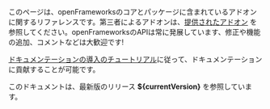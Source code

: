 このページは、openFrameworksのコアとパッケージに含まれているアドオンに関するリファレンスです。第三者によるアドオンは、[提供されたアドオン](http://ofxaddons.com/) を参照してください。openFrameworksのAPIは常に発展しています、修正や機能の追加、コメントなどは大歓迎です!

[ドキュメンテーションの導入のチュートリアル](contributing)に従って、ドキュメンテーションに貢献することが可能です。

このドキュメントは、最新版のリリース __${currentVersion}__ を参照しています。
